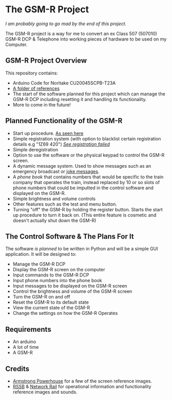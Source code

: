 # The GSM-R Project
*I am probably going to go mad by the end of this project.*

The GSM-R project is a way for me to convert an ex Class 507 (507010) GSM-R DCP & Telephone into working pieces of hardware to be used on my Computer.

## GSM-R Project Overview
This repository contains:
* Arduino Code for Noritake CU20045SCPB-T23A
* [A folder of references](https://github.com/SilverDevelopment/GSMR-Project/tree/master/References)
* The start of the software planned for this project which can manage the GSM-R DCP including resetting it and handling its functionality.
* More to come in the future!

## Planned Functionality of the GSM-R
* Start up procedure. [As seen here](https://github.com/SilverDevelopment/GSMR-Project/blob/master/References/Sequences/StartUp.png)
* Simple registration system (with option to blacklist certain registration details e.g "1Z69 420") [*See registration failed*](https://github.com/SilverDevelopment/GSMR-Project/blob/master/References/Photos/0W00-Registration-Failed.jpg)
* Simple deregistration
* Option to use the software or the physical keypad to control the GSM-R screen.
* A dynamic message system. Used to show messages such as an emergency broadcast or [joke messages](https://github.com/SilverDevelopment/GSMR-Project/blob/master/References/Jokes/Dominos.jpg).
* A *phone book* that contains numbers that would be specific to the train company that operates the train, instead replaced by 10 or so slots of phone numbers that could be imputted in the control software and displayed on the GSM-R.
* Simple brightness and volume controls
* Other features such as the test and menu button.
* Turning "off" the GSM-R by holding the register button. Starts the start up procedure to turn it back on. (This entire feature is cosmetic and doesn't actually shut down the GSM-R)

## The Control Software & The Plans For It
The software *is planned to* be written in Python and will be a simple GUI application. It will be designed to:
* Manage the GSM-R DCP
* Display the GSM-R screen on the computer
* Input commands to the GSM-R DCP
* Input phone numbers into the phone book
* Input messages to be displayed on the GSM-R screen
* Control the brightness and volume of the GSM-R screen
* Turn the GSM-R on and off
* Reset the GSM-R to its default state
* View the current state of the GSM-R
* Change the settings on how the GSM-R Operates

## Requirements
* An arduino
* A lot of time
* A GSM-R


## Credits
* [Armstrong Powerhouse](https://www.armstrongpowerhouse.com/class_377_379_387_enhancement_pack) for a few of the screen reference images.
* [RSSB](https://www.rssb.co.uk/) & [Network Rail](https://www.networkrail.co.uk/running-the-railway/gsm-r-communicating-on-the-railway/gsm-r-for-drivers-and-signallers/#bulletins) for operational information and functionality reference images and sounds.